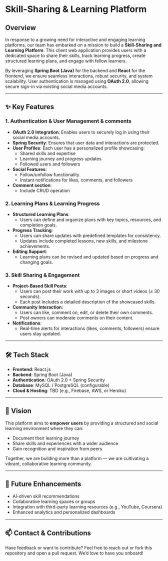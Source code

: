 # Skill-Sharing & Learning Platform

## Overview

In response to a growing need for interactive and engaging learning platforms, our team has embarked on a mission to build a **Skill-Sharing and Learning Platform**. This client web application provides users with a dedicated space to share their skills, track learning progress, create structured learning plans, and engage with fellow learners.

By leveraging **Spring Boot (Java)** for the backend and **React** for the frontend, we ensure seamless interactions, robust security, and system scalability. User authentication is managed using **OAuth 2.0**, allowing secure sign-in via existing social media accounts.

---

## ✨ Key Features

### 1. Authentication & User Management & comments
- **OAuth 2.0 Integration**: Enables users to securely log in using their social media accounts.
- **Spring Security**: Ensures that user data and interactions are protected.
- **User Profiles**: Each user has a personalized profile showcasing:
  - Shared skills and expertise
  - Learning journey and progress updates
  - Followed users and followers
- **Social Features**:
  - Follow/unfollow functionality
  - Instant notifications for likes, comments, and followers
- **Comment section**:
  - Include CRUD operation

### 2. Learning Plans & Learning Progress
- **Structured Learning Plans**:
  - Users can define and organize plans with key topics, resources, and completion goals.
- **Progress Tracking**:
  - Users can share updates with predefined templates for consistency.
  - Updates include completed lessons, new skills, and milestone achievements.
- **Editing Support**:
  - Learning plans can be revised and updated based on progress and changing goals.

### 3. Skill Sharing & Engagement
- **Project-Based Skill Posts**:
  - Users can post their work with up to 3 images or short videos (≤ 30 seconds).
  - Each post includes a detailed description of the showcased skills.
- **Community Interaction**:
  - Users can like, comment on, edit, or delete their own comments.
  - Post owners can moderate comments on their content.
- **Notifications**:
  - Real-time alerts for interactions (likes, comments, followers) ensure users stay updated.

---

## 🛠 Tech Stack

- **Frontend**: React.js
- **Backend**: Spring Boot (Java)
- **Authentication**: OAuth 2.0 + Spring Security
- **Database**: MySQL / PostgreSQL (configurable)
- **Cloud & Hosting**: TBD (e.g., Firebase, AWS, or Heroku)

---

## 🚀 Vision

This platform aims to **empower users** by providing a structured and social learning environment where they can:

- Document their learning journey
- Share skills and experiences with a wider audience
- Gain recognition and inspiration from peers

Together, we are building more than a platform — we are cultivating a vibrant, collaborative learning community.

---

## 📌 Future Enhancements

- AI-driven skill recommendations
- Collaborative learning spaces or groups
- Integration with third-party learning resources (e.g., YouTube, Coursera)
- Enhanced analytics and personalized dashboards

---

## 📫 Contact & Contributions

Have feedback or want to contribute? Feel free to reach out or fork this repository and open a pull request. We’d love to have you onboard!

